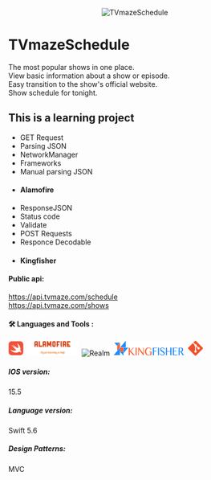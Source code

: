 <p align="center">
<img src="https://static.tvmaze.com/images/tvm-header-logo.png" title="TVmazeSchedule" alt="TVmazeSchedule"/>                                                                                                                                  
</p>

# TVmazeSchedule

The most popular shows in one place.<br/>View basic information about a show or episode.<br/>Easy transition to the show's official website.<br/>Show schedule for tonight.

## This is a learning project

+ GET Request
+ Parsing JSON
+ NetworkManager
+ Frameworks
+ Manual parsing JSON
+ #### Alamofire
+ ResponseJSON
+ Status code
+ Validate
+ POST Requests
+ Responce Decodable
+ #### Kingfisher

#### Public api:
https://api.tvmaze.com/schedule  <br/>https://api.tvmaze.com/shows

#### :hammer_and_wrench: Languages and Tools :
<div>
  <img src="https://github.com/devicons/devicon/blob/master/icons/swift/swift-original.svg"  title="Swift" alt="Swift" width="30" height="30"/>&nbsp;
  <img src="https://github.com/Alamofire/Alamofire/blob/master/Resources/AlamofireLogo.png" title="Alamofire" alt="Alamofire" width="100" height="30"/>&nbsp;
  <img src="https://raw.githubusercontent.com/realm/realm-swift/master/logo.png" title="Realm" alt="Realm" width="90" height="30"/>&nbsp;
  <img src="https://github.com/onevcat/Kingfisher/blob/master/images/logo.png"  title="Kingfisher" alt="Kingfisher" width="140" height="30"/>&nbsp;
  <img src="https://github.com/devicons/devicon/blob/master/icons/git/git-original.svg" title="Git" alt="Git" width="30" height="30"/>
</div>

##### IOS version: 
15.5<br/>
##### Language version:
Swift 5.6
##### Design Patterns:
MVC 


